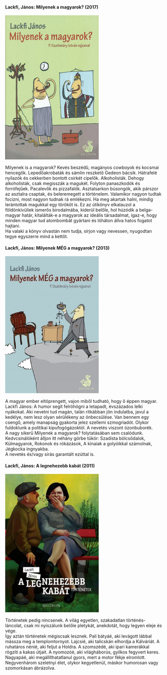 #### <a name="id_1360">Lackfi, János: Milyenek a magyarok? (2017)</a>
<img src="https://github.com/BercziSandor/calibre_lib/raw/main/Lackfi%2C%20Janos/Milyenek%20a%20magyarok_%20%281360%29/cover.jpg" alt="cover" width="300"/>

<div>
<p>Milyenek is a magyarok? Kevés beszédű, magányos cowboyok és kocsmai hencegők. Lepedőakrobaták és sámlin reszkető Gedeon bácsik. Hátrafelé nyilazók és cekkerben bontott csirkét cipelők. Alkoholisták. Dehogy alkoholisták, csak megisszák a magukét. Folyton panaszkodók és forrófejűek. Pacalevők és pizzafalók. Asztalsarkon búsongók, akik párszor az asztalra csaptak, és beleremegett a történelem. Valamikor nagyon tudtak focizni, most nagyon tudnak rá emlékezni. Ha meg akartak halni, mindig lerántottak magukkal egy törököt is. Ez az útikönyv elkalauzol a földönkívüliek ismerős birodalmába, kiderül belőle, hol húzódik a belga-magyar határ, kitalálták-e a magyarok az ideális társadalmat, igaz-e, hogy minden magyar tud atombombát gyártani és lóháton állva hatos fogatot hajtani.<br>Ha valaki a könyv olvastán nem tudja, sírjon vagy nevessen, nyugodtan tegye egyszerre mind a kettőt.</p></div>

#### <a name="id_935">Lackfi, János: Milyenek MÉG a magyarok? (2013)</a>
<img src="https://github.com/BercziSandor/calibre_lib/raw/main/Lackfi%2C%20Janos/Milyenek%20MEG%20a%20magyarok_%20%28935%29/cover.jpg" alt="cover" width="300"/>

<p class="description">A magyar ember eltöprengett, vajon miből tudható, hogy ő éppen magyar.<br>Lackfi János: A humor segít felröhögni a letapadt, évszázados lelki nyákokat. Aki nevetni tud magán, talán ritkábban jön indulatba, javul a kedélye, nem lesz olyan sérülékeny az önbecsülése. Van bennem egy csengő, amely manapság gyakorta jelez szellemi szmogriadót. Olykor fuldoklunk a politikai kipufogógázoktól. A nevetés viszont ózonbuborék. <br>A nagy sikerű Milyenek a magyarok? folytatásában sem csalódunk. Kedvcsinálóként álljon itt néhány görbe tükör: Szadista bölcsődalok, Külmagyarok, Rokonok és rókázások, A kínaiak a golyóikkal számolnak, Jégkocka ingnyakba. <br>A nevetés és/vagy sírás garantált ezúttal is.</p>

#### <a name="id_934">Lackfi, János: A legnehezebb kabát (2011)</a>
<img src="https://github.com/BercziSandor/calibre_lib/raw/main/Lackfi%2C%20Janos/A%20legnehezebb%20kabat%20%28934%29/cover.jpg" alt="cover" width="300"/>

<div>
<p>Történetek pedig nincsenek. A világ egyetlen, szakadatlan történés-láncolat, csak mi nyiszálunk belőle pletykát, anekdotát, hogy legyen eleje és vége.<br>Így aztán történetek mégiscsak lesznek. Pali bátyáé, aki levágott lábbal mássza meg a templomtornyot. Lajcsié, aki talicskán elhordja a Kálváriát. A ruhatáros nénié, aki feljut a Holdra. A szomszédé, aki ipari kamerákkal rögzíti a kakas útjait. A nyomozóé, aki világháborús, gyilkos fegyvert keres. Nagyapáé, aki megállíthatatlanul gyors, mert a motor fékje elromlott. Negyvenhárom szeletnyi élet, olykor kegyetlenül, máskor humorosan vagy szomorkásan ábrázolva.</p></div>


